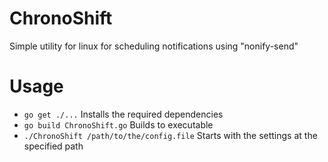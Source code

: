 # ChronoShift
 Simple utility for linux for scheduling notifications using "nonify-send"

# Usage
- `go get ./...`                                  Installs the required dependencies
- `go build ChronoShift.go`                       Builds to executable
- `./ChronoShift /path/to/the/config.file`        Starts with the settings at the specified path
